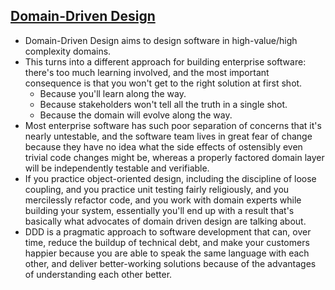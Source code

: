 ## [Domain-Driven Design](https://softwareengineering.stackexchange.com/questions/123023/what-is-domain-driven-development-in-practical-terms#123049)

- Domain-Driven Design aims to design software in high-value/high complexity domains.
- This turns into a different approach for building enterprise software: there's too much learning involved, and the most important consequence is that you won't get to the right solution at first shot.
  - Because you'll learn along the way.
  - Because stakeholders won't tell all the truth in a single shot.
  - Because the domain will evolve along the way.
- Most enterprise software has such poor separation of concerns that it's nearly untestable, and the software team lives in great fear of change because they have no idea what the side effects of ostensibly even trivial code changes might be, whereas a properly factored domain layer will be independently testable and verifiable.
- If you practice object-oriented design, including the discipline of loose coupling, and you practice unit testing fairly religiously, and you mercilessly refactor code, and you work with domain experts while building your system, essentially you'll end up with a result that's basically what advocates of domain driven design are talking about.
- DDD is a pragmatic approach to software development that can, over time, reduce the buildup of technical debt, and make your customers happier because you are able to speak the same language with each other, and deliver better-working solutions because of the advantages of understanding each other better.
